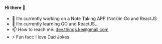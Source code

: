 #### Hi there 👋

- 🔭 I’m currently working on a Note Taking APP (Notr)in Go and ReactJS
- 🌱 I’m currently learning GO and ReactJS...
- 📫 How to reach me: dev.things.ke@gmail.com
- ⚡ Fun fact: I love Dad Jokes
